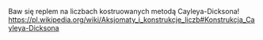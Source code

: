 Baw się replem na liczbach kostruowanych metodą Cayleya-Dicksona!
https://pl.wikipedia.org/wiki/Aksjomaty_i_konstrukcje_liczb#Konstrukcja_Cayleya-Dicksona
